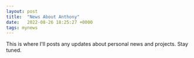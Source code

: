 ```yaml
---
layout: post
title:  "News About Anthony"
date:   2022-08-26 18:25:27 +0000
tags: mynews
---
```

This is where I'll posts any updates about personal news and projects. Stay tuned. 

